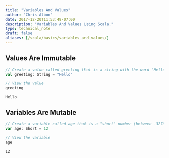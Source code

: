 ```yaml
---
title: "Variables And Values"
author: "Chris Albon"
date: 2017-12-20T11:53:49-07:00
description: "Variables And Values Using Scala."
type: technical_note
draft: false
aliases: [/scala/basics/variables_and_values/]
---
```

## Values Are Immutable


```scala
// Create a value called greeting that is a string with the word "Hello"
val greeting: String = "Hello"

// View the value
greeting
```




    Hello



## Variables Are Mutable


```scala
// Create a variable called age that is a "short" number (between -32768 to 32767) with the number 12
var age: Short = 12

// View the variable
age
```




    12


